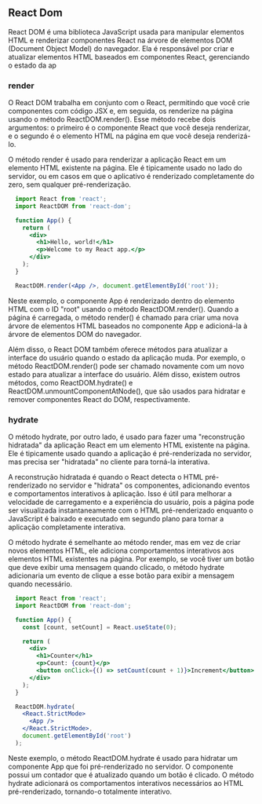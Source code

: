 ## React Dom

React DOM é uma biblioteca JavaScript usada para manipular elementos HTML e renderizar componentes React na árvore de elementos DOM (Document Object Model) do navegador. Ela é responsável por criar e atualizar elementos HTML baseados em componentes React, gerenciando o estado da ap

### render

O React DOM trabalha em conjunto com o React, permitindo que você crie componentes com código JSX e, em seguida, os renderize na página usando o método ReactDOM.render(). Esse método recebe dois argumentos: o primeiro é o componente React que você deseja renderizar, e o segundo é o elemento HTML na página em que você deseja renderizá-lo.

O método render é usado para renderizar a aplicação React em um elemento HTML existente na página. Ele é tipicamente usado no lado do servidor, ou em casos em que o aplicativo é renderizado completamente do zero, sem qualquer pré-renderização.

```jsx
  import React from 'react';
  import ReactDOM from 'react-dom';

  function App() {
    return (
      <div>
        <h1>Hello, world!</h1>
        <p>Welcome to my React app.</p>
      </div>
    );
  }

  ReactDOM.render(<App />, document.getElementById('root'));
```

Neste exemplo, o componente App é renderizado dentro do elemento HTML com o ID "root" usando o método ReactDOM.render(). Quando a página é carregada, o método render() é chamado para criar uma nova árvore de elementos HTML baseados no componente App e adicioná-la à árvore de elementos DOM do navegador.

Além disso, o React DOM também oferece métodos para atualizar a interface do usuário quando o estado da aplicação muda. Por exemplo, o método ReactDOM.render() pode ser chamado novamente com um novo estado para atualizar a interface do usuário. Além disso, existem outros métodos, como ReactDOM.hydrate() e ReactDOM.unmountComponentAtNode(), que são usados para hidratar e remover componentes React do DOM, respectivamente.

### hydrate

O método hydrate, por outro lado, é usado para fazer uma "reconstrução hidratada" da aplicação React em um elemento HTML existente na página. Ele é tipicamente usado quando a aplicação é pré-renderizada no servidor, mas precisa ser "hidratada" no cliente para torná-la interativa.

A reconstrução hidratada é quando o React detecta o HTML pré-renderizado no servidor e "hidrata" os componentes, adicionando eventos e comportamentos interativos à aplicação. Isso é útil para melhorar a velocidade de carregamento e a experiência do usuário, pois a página pode ser visualizada instantaneamente com o HTML pré-renderizado enquanto o JavaScript é baixado e executado em segundo plano para tornar a aplicação completamente interativa.

O método hydrate é semelhante ao método render, mas em vez de criar novos elementos HTML, ele adiciona comportamentos interativos aos elementos HTML existentes na página. Por exemplo, se você tiver um botão que deve exibir uma mensagem quando clicado, o método hydrate adicionaria um evento de clique a esse botão para exibir a mensagem quando necessário.

```jsx
  import React from 'react';
  import ReactDOM from 'react-dom';

  function App() {
    const [count, setCount] = React.useState(0);

    return (
      <div>
        <h1>Counter</h1>
        <p>Count: {count}</p>
        <button onClick={() => setCount(count + 1)}>Increment</button>
      </div>
    );
  }

  ReactDOM.hydrate(
    <React.StrictMode>
      <App />
    </React.StrictMode>,
    document.getElementById('root')
  );
```

Neste exemplo, o método ReactDOM.hydrate é usado para hidratar um componente App que foi pré-renderizado no servidor. O componente possui um contador que é atualizado quando um botão é clicado. O método hydrate adicionará os comportamentos interativos necessários ao HTML pré-renderizado, tornando-o totalmente interativo.
